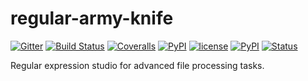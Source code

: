 # regular-army-knife

[![Gitter](https://img.shields.io/gitter/room/tiborsimon/regular-army-knife.svg?maxAge=2592000)](https://gitter.im/tiborsimon/regular-army-knife?utm_source=badge&utm_medium=badge&utm_campaign=pr-badge&utm_content=badge)
[![Build Status](https://travis-ci.org/tiborsimon/regular-army-knife.svg?branch=master)](https://travis-ci.org/tiborsimon/regular-army-knife)
[![Coveralls](https://img.shields.io/coveralls/tiborsimon/regular-army-knife.svg?maxAge=2592000)](https://coveralls.io/github/tiborsimon/regular-army-knife)
[![PyPI](https://img.shields.io/pypi/v/regular-army-knife.svg?maxAge=2592000)](https://pypi.python.org/pypi?name=regular-army-knife&:action=display)
[![license](https://img.shields.io/github/license/tiborsimon/regular-army-knife.svg?maxAge=2592000)](https://github.com/tiborsimon/regular-army-knife#license)
[![PyPI](https://img.shields.io/pypi/dm/regular-army-knife.svg?maxAge=2592000)](https://pypi.python.org/pypi?name=regular-army-knife&:action=display)
[![Status](https://img.shields.io/badge/status-under_development-yellow.svg)]()

Regular expression studio for advanced file processing tasks.
